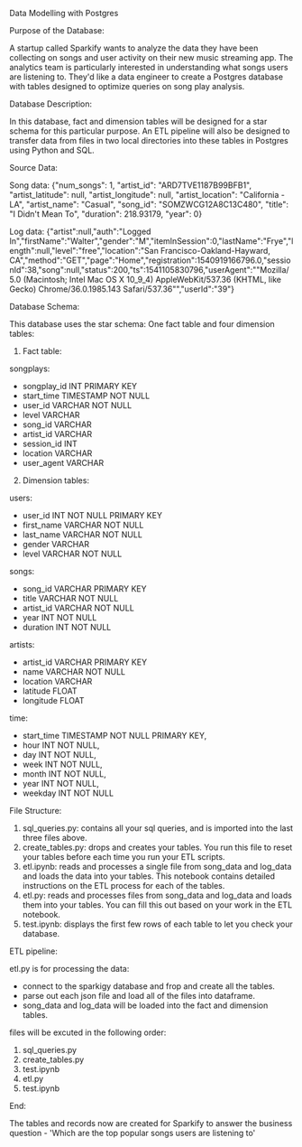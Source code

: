 Data Modelling with Postgres

Purpose of the Database:

A startup called Sparkify wants to analyze the data they have been collecting on songs and user activity on their new music streaming app. The analytics team is particularly interested in understanding what songs users are listening to. They'd like a data engineer to create a Postgres database with tables designed to optimize queries on song play analysis.

Database Description:

In this database, fact and dimension tables will be designed for a star schema for this particular purpose. An ETL pipeline will also be designed to transfer data from files in two local directories into these tables in Postgres using Python and SQL. 

Source Data:

Song data: 
{"num_songs": 1, "artist_id": "ARD7TVE1187B99BFB1", "artist_latitude": null, "artist_longitude": null, "artist_location": "California - LA", "artist_name": "Casual", "song_id": "SOMZWCG12A8C13C480", "title": "I Didn't Mean To", "duration": 218.93179, "year": 0}

Log data:
{"artist":null,"auth":"Logged In","firstName":"Walter","gender":"M","itemInSession":0,"lastName":"Frye","length":null,"level":"free","location":"San Francisco-Oakland-Hayward, CA","method":"GET","page":"Home","registration":1540919166796.0,"sessionId":38,"song":null,"status":200,"ts":1541105830796,"userAgent":"\"Mozilla\/5.0 (Macintosh; Intel Mac OS X 10_9_4) AppleWebKit\/537.36 (KHTML, like Gecko) Chrome\/36.0.1985.143 Safari\/537.36\"","userId":"39"}

Database Schema:

This database uses the star schema: One fact table and four dimension tables:

1. Fact table:

songplays:
- songplay_id INT PRIMARY KEY
- start_time TIMESTAMP NOT NULL
- user_id VARCHAR NOT NULL
- level VARCHAR
- song_id VARCHAR
- artist_id VARCHAR
- session_id INT
- location VARCHAR
- user_agent VARCHAR

2. Dimension tables:

users:
- user_id INT NOT NULL PRIMARY KEY
- first_name VARCHAR NOT NULL
- last_name VARCHAR NOT NULL
- gender VARCHAR
- level VARCHAR NOT NULL

songs:
- song_id VARCHAR PRIMARY KEY
- title VARCHAR NOT NULL
- artist_id VARCHAR NOT NULL
- year INT NOT NULL
- duration INT NOT NULL

artists:
- artist_id VARCHAR PRIMARY KEY
- name VARCHAR NOT NULL
- location VARCHAR
- latitude FLOAT
- longitude FLOAT

time:
- start_time TIMESTAMP NOT NULL PRIMARY KEY,
- hour INT NOT NULL,
- day INT NOT NULL,
- week INT NOT NULL,
- month INT NOT NULL,
- year INT NOT NULL,
- weekday INT NOT NULL

File Structure:

1. sql_queries.py: contains all your sql queries, and is imported into the last three files above.
2. create_tables.py: drops and creates your tables. You run this file to reset your tables before each time you run your ETL scripts.
3. etl.ipynb: reads and processes a single file from song_data and log_data and loads the data into your tables. This notebook contains detailed instructions on the ETL process for each of the tables.
4. etl.py: reads and processes files from song_data and log_data and loads them into your tables. You can fill this out based on your work in the ETL notebook.
5. test.ipynb: displays the first few rows of each table to let you check your database.

ETL pipeline:

etl.py is for processing the data:

- connect to the sparkigy database and frop and create all the tables.
- parse out each json file and load all of the files into dataframe.
- song_data and log_data will be loaded into the fact and dimension tables.

files will be excuted in the following order:
1. sql_queries.py
2. create_tables.py
3. test.ipynb
4. etl.py
5. test.ipynb

End:

The tables and records now are created for Sparkify to answer the business question - 'Which are the top popular songs users are listening to'